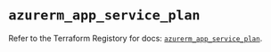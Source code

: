 # `azurerm_app_service_plan`

Refer to the Terraform Registory for docs: [`azurerm_app_service_plan`](https://registry.terraform.io/providers/hashicorp/azurerm/3.75.0/docs/resources/app_service_plan).
